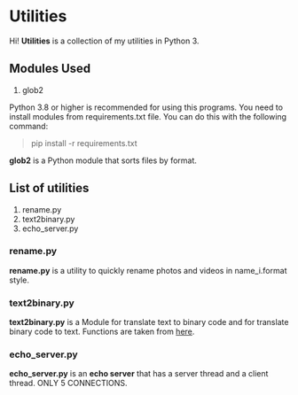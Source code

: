 # Utilities

Hi! **Utilities** is a collection of my utilities in Python 3.

## Modules Used

1. glob2

Python 3.8 or higher is recommended for using this programs. You need to install modules from requirements.txt file. You can do this with the following command:

> pip install -r requirements.txt

**glob2** is a Python module that sorts files by format.

## List of utilities

1. rename.py
2. text2binary.py
3. echo_server.py

### rename.py

**rename.py** is a utility to quickly rename photos and videos in name_i.format style.

### text2binary.py

**text2binary.py** is a Module for translate text to binary code and for translate binary code to text. Functions are taken from [here](http://bit.do/functions_from_text2binary.).

### echo_server.py

**echo_server.py** is an **echo server** that has a server thread and a client thread. ONLY 5 CONNECTIONS.
